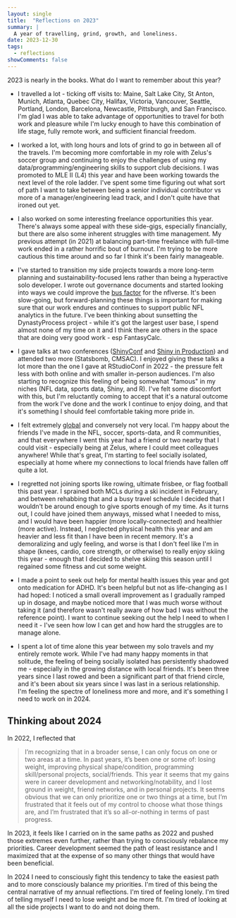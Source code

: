 ```yaml
---
layout: single
title:  "Reflections on 2023"
summary: |
  A year of travelling, grind, growth, and loneliness.
date: 2023-12-30
tags: 
  - reflections
showComments: false
---
```

 
2023 is nearly in the books. What do I want to remember about this year?

- I travelled a lot - ticking off visits to: Maine, Salt Lake City, St Anton, 
Munich, Atlanta, Quebec City, Halifax, Victoria, Vancouver, Seattle, Portland, 
London, Barcelona, Newcastle, Pittsburgh, and San Francisco. I'm glad I was able 
to take advantage of opportunities to travel for both work and pleasure while I'm 
lucky enough to have this combination of life stage, fully remote work, and 
sufficient financial freedom.

- I worked a lot, with long hours and lots of grind to go in between all of the 
travels. I'm becoming more comfortable in my role with Zelus's soccer group and 
continuing to enjoy the challenges of using my data/programming/engineering skills
to support club decisions. I was promoted to MLE II (L4) this year and have been 
working towards the next level of the role ladder. I've spent some time figuring 
out what sort of path I want to take between being a senior individual contributor 
vs more of a manager/engineering lead track, and I don't quite have that ironed 
out yet. 

- I also worked on some interesting freelance opportunities this year. There's 
always some appeal with these side-gigs, especially financially, but there are 
also some inherent struggles with time management. My previous attempt (in 2021) 
at balancing part-time freelance with full-time work ended in a rather horrific 
bout of burnout. I'm trying to be more cautious this time around and so far I
think it's been fairly manageable.

- I've started to transition my side projects towards a more long-term planning 
and sustainability-focused lens rather than being a hyperactive solo developer. 
I wrote out governance documents and started looking into ways we could improve 
the [bus factor](https://en.wikipedia.org/wiki/Bus_factor) for the nflverse. It's 
been slow-going, but forward-planning these things is important for making sure 
that our work endures and continues to support public NFL analytics in the future. 
I've been thinking about sunsetting the DynastyProcess project - while it's got 
the largest user base, I spend almost none of my time on it and I think there are 
others in the space that are doing very good work - esp FantasyCalc.

- I gave talks at two conferences ([ShinyConf](/talks/2023-03_shinyconf2023_debugging/) 
and [Shiny in Production](/talks/2023-10_shinyprod2023_logging/)) and attended 
two more (Statsbomb, CMSAC). I enjoyed giving these talks a lot more than the one 
I gave at RStudioConf in 2022 - the pressure felt less with both online and with 
smaller in-person audiences. I'm also starting to recognize this feeling of being 
somewhat "famous" in my niches (NFL data, sports data, Shiny, and R). I've felt
some discomfort with this, but I'm reluctantly coming to accept that it's a
natural outcome from the work I've done and the work I continue to enjoy doing,
and that it's something I should feel comfortable taking more pride in. 

- I felt extremely [global](https://sive.rs/local) and conversely not very local. 
I'm happy about the friends I've made in the NFL, soccer, sports-data, and R 
communities, and that everywhere I went this year had a friend or two nearby 
that I could visit - especially being at Zelus, where I could meet colleagues 
anywhere! While that's great, I'm starting to feel socially isolated, especially
at home where my connections to local friends have fallen off quite a lot.

- I regretted not joining sports like rowing, ultimate frisbee, or flag football
this past year. I sprained both MCLs during a ski incident in February, and 
between rehabbing that and a busy travel schedule I decided that I wouldn't be
around enough to give sports enough of my time. As it turns out, I could have 
joined them anyways, missed what I needed to miss, and I would have been happier
(more locally-connected) and healthier (more active). Instead, I neglected physical 
health this year and am heavier and less fit than I have been in recent memory. 
It's a demoralizing and ugly feeling, and worse is that I don't feel like I'm in 
shape (knees, cardio, core strength, or otherwise) to really enjoy skiing this 
year - enough that I decided to shelve skiing this season until I regained some 
fitness and cut some weight. 

- I made a point to seek out help for mental health issues this year and got onto 
medication for ADHD. It's been helpful but not as life-changing as I had hoped: 
I noticed a small overall improvement as I gradually ramped up in dosage, and 
maybe noticed more that I was much worse without taking it (and therefore wasn't 
really aware of how bad I was without the reference point). I want to continue 
seeking out the help I need to when I need it - I've seen how low I can get and 
how hard the struggles are to manage alone.

- I spent a lot of time alone this year between my solo travels and my entirely 
remote work. While I've had many happy moments in that solitude, the feeling of 
being socially isolated has persistently shadowed me - especially in the growing 
distance with local friends. It's been three years since I last rowed and been a
significant part of that friend circle, and it's been about six years since I was 
last in a serious relationship. I'm feeling the spectre of loneliness more and 
more, and it's something I need to work on in 2024. 

## Thinking about 2024

In 2022, I reflected that

> I’m recognizing that in a broader sense, I can only focus on one or two areas 
at a time. In past years, it’s been one or some of: losing weight, improving 
physical shape/condition, programming skill/personal projects, social/friends. 
This year it seems that my gains were in career development and networking/notability, 
and I lost ground in weight, friend networks, and in personal projects. It seems 
obvious that we can only prioritize one or two things at a time, but I’m frustrated 
that it feels out of my control to choose what those things are, and I’m frustrated 
that it’s so all-or-nothing in terms of past progress.

In 2023, it feels like I carried on in the same paths as 2022 and pushed those
extremes even further, rather than trying to consciously rebalance my priorities.
Career development seemed the path of least resistance and I maximized that at 
the expense of so many other things that would have been beneficial. 

In 2024 I need to consciously fight this tendency to take the easiest path and 
to more consciously balance my priorities. I'm tired of this being the
central narrative of my annual reflections. I'm tired of feeling lonely. I'm 
tired of telling myself I need to lose weight and be more fit. I'm tired of 
looking at all the side projects I want to do and not doing them. 
